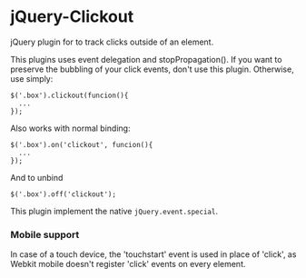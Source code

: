 # jQuery-Clickout

jQuery plugin for to track clicks outside of an element.

This plugins uses event delegation and stopPropagation(). If you want to preserve the bubbling 
of your click events, don't use this plugin. Otherwise, use simply:

    $('.box').clickout(funcion(){
      ...
    });
    
Also works with normal binding:

    $('.box').on('clickout', funcion(){
      ...
    });

And to unbind

    $('.box').off('clickout');
    
This plugin implement the native `jQuery.event.special`. 

### Mobile support

In case of a touch device, the 'touchstart' event is used in place of 'click', as 
Webkit mobile doesn't register 'click' events on every element.